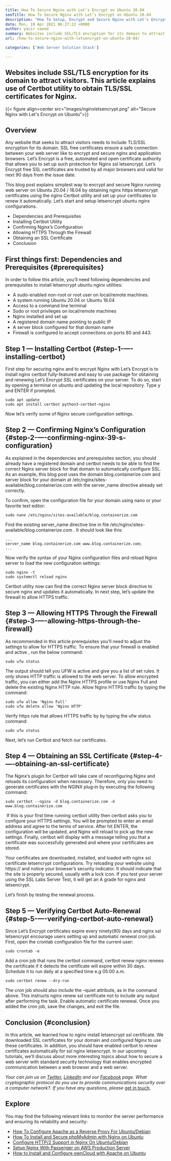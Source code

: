 ```yaml
---
title: How To Secure Nginx with Let’s Encrypt on Ubuntu 20.04
seoTitle: How To Secure Nginx with Let’s Encrypt on Ubuntu 20.04
description: "How To Setup, Encrypt and Secure Nginx with Let's Encrypt on Ubuntu. Let's Encrypt client to generate certificates to automatically configure Nginx."
date: Mon, 19 Apr 2021 06:27:22 +0000
author: yasir saeed
summary: Websites include SSL/TLS encryption for its domain to attract visitors. This article explains use of Certbot utility to obtain TLS/SSL certificates for Nginx.
url: /how-to-secure-nginx-with-letsencrypt-on-ubuntu-20-04/

categories: ['Web Server Solution Stack']

---
```

## Websites include SSL/TLS encryption for its domain to attract visitors. This article explains use of Certbot utility to obtain TLS/SSL certificates for Nginx.

{{< figure align=center src="images/nginxletsencrypt.png" alt="Secure Nginx with Let's Encrypt on Ubuntu">}}  

## **Overview**

Any website that seeks to attract visitors needs to include TLS/SSL encryption for its domain. SSL free certificates ensure a safe connection between your web server like to encrypt and secure nginx and application browsers. Let’s Encrypt is a free, automated and open certificate authority that allows you to set up such protection for Nginx ssl letsencrypt. Let’s Encrypt free SSL certificates are trusted by all major browsers and valid for next 90 days from the issue date.

This blog post explains simplest way to encrypt and secure Nginx running web server on Ubuntu 20.04 / 18.04 by obtaining nginx https letsencrypt certificates using the nginx Certbot utility and set up your certificates to renew it automatically. Let’s start and setup letsencrypt ubuntu nginx configurations.

  * Dependencies and Prerequisites
  * Installing Certbot Utility
  * Confirming Nginx’s Configuration
  * Allowing HTTPS Through the Firewall
  * Obtaining an SSL Certificate
  * Conclusion

## First things first: Dependencies and Prerequisites {#prerequisites}

In order to follow this article, you’ll need following dependencies and prerequisites to install letsencrypt ubuntu nginx utilities:

  * A sudo-enabled non-root or root user on local/remote machines.
  * A system running Ubuntu 20.04 or Ubuntu 18.04
  * Access to a command line terminal
  * Sudo or root privileges on local/remote machines
  * Nginx installed and set up
  * A registered domain name pointing to public IP
  * A server block configured for that domain name
  * Firewall is configured to accept connections on ports 80 and 443.

## Step 1 — Installing Certbot {#step-1-—-installing-certbot}

First step for securing nginx and to encrypt Nginx with Let’s Encrypt is to install nginx certbot fully-featured and easy to use package for obtaining and renewing Let’s Encrypt SSL certificates on your server. To do so, start by opening a terminal on ubuntu and updating the local repository. Type y and ENTER if prompted.


```
sudo apt update
sudo apt install certbot python3-certbot-nginx

```


Now let’s verify some of Nginx secure configuration settings.

## Step 2 — Confirming Nginx’s Configuration {#step-2-—-confirming-nginx-39-s-configuration}

As explained in the dependencies and prerequisites section, you should already have a registered domain and certbot needs to be able to find the correct Nginx server block for that domain to automatically configure SSL. As an example, this blog post uses the domain blog.containerize.com and server block for your domain at /etc/nginx/sites-available/blog.containerize.com with the server_name directive already set correctly.

To confirm, open the configuration file for your domain using nano or your favorite text editor:


```
sudo nano /etc/nginx/sites-available/blog.containerize.com

```


Find the existing server_name directive line in file /etc/nginx/sites-available/blog.containerize.com . It should look like this:


```
...
server_name blog.containerize.com www.blog.containerize.com;
...
```


Now verify the syntax of your Nginx configuration files and reload Nginx server to load the new configuration settings:


```
sudo nginx -t
sudo systemctl reload nginx

```


Certbot utility now can find the correct Nginx server block directive to secure nginx and updates it automatically. In next step, let’s update the firewall to allow HTTPS traffic.

## Step 3 — Allowing HTTPS Through the Firewall {#step-3-—-allowing-https-through-the-firewall}

As recommended in this article prerequisites you’ll need to adjust the settings to allow for HTTPS traffic. To ensure that your firewall is enabled and active , run the below command:


```
sudo ufw status

```


The output should tell you UFW is active and give you a list of set rules. It only shows HTTP traffic is allowed to the web server. To allow encrypted traffic, you can either add the Nginx HTTPS profile or use Nginx Full and delete the existing Nginx HTTP rule. Allow Nginx HTTPS traffic by typing the command:


```
sudo ufw allow 'Nginx Full'
sudo ufw delete allow 'Nginx HTTP'

```


Verify https rule that allows HTTPS traffic by by typing the ufw status command:


```
sudo ufw status

```


Next, let’s run Certbot and fetch our certificates.

## Step 4 — Obtaining an SSL Certificate {#step-4-—-obtaining-an-ssl-certificate}

The Nginx’s plugin for Certbot will take care of reconfiguring Nginx and reloads its configuration when necessary. Therefore, only you need to generate certificates with the NGINX plug‑in by executing the following command:


```
sudo certbot --nginx -d blog.containerize.com -d www.blog.containerize.com

```


 If this is your first time running certbot utility then certbot asks you to configure your HTTPS settings. You will be prompted to enter an email address and agree to the terms of service. After hit ENTER, the configuration will be updated, and Nginx will reload to pick up the new settings. Finally, certbot will display with a message telling you that a certificate was successfully generated and where your certificates are stored.

Your certificates are downloaded, installed, and loaded with nginx ssl certificate letsencrypt configurations. Try reloading your website using https:// and notice your browser’s security indicator. It should indicate that the site is properly secured, usually with a lock icon. If you test your server using the SSL Labs Server Test, it will get an A grade for nginx and letsencrypt.

Let’s finish by testing the renewal process.

## Step 5 — Verifying Certbot Auto-Renewal {#step-5-—-verifying-certbot-auto-renewal}

Since Let’s Encrypt certificates expire every ninety(90) days and nginx ssl letsencrypt encourage users setting up and automatic renewal cron job. First, open the crontab configuration file for the current user:


```
sudo crontab -e
```


Add a cron job that runs the certbot command, certbot renew nginx renews the certificate if it detects the certificate will expire within 30 days. Schedule it to run daily at a specified time e.g 05:00 a.m.


```
sudo certbot renew --dry-run

```


The cron job should also include the –quiet attribute, as in the command above. This instructs nginx renew ssl certificate not to include any output after performing the task. Enable automatic certificate renewal. Once you added the cron job, save the changes, and exit the file.

## Conclusion {#conclusion}

In this article, we learned how to nginx install letsencrypt ssl certificate. We downloaded SSL certificates for your domain and configured Nginx to use these certificates. In addition, you should have enabled certbot to renew certificates automatically for ssl nginx letsencrypt. In our upcoming tutorials, we’ll discuss about more interesting topics about how to secure a web server with standard security technology that enables encrypted communication between a web browser and a web server.

_Your can join us on [Twitter][1], [LinkedIn][2] and our [Facebook][3] page. What cryptographic protocol do you use to provide communications security over a computer network?. If you have any questions, please_ [get in touch][4].

## Explore

You may find the following relevant links to monitor the server performance and ensuring its reliability and security:

  * [How To Configure Apache as a Reverse Proxy For Ubuntu/Debian][5]
  * [How To Install and Secure phpMyAdmin with Nginx on Ubuntu][6]
  * [Configure HTTP/2 Support in Nginx On Ubuntu/Debian][7]
  * [Setup Nginx With Passenger on AWS Production Server][8]
  * [How to Install and Configure ownCloud with Apache on Ubuntu][9]

 [1]: https://twitter.com/containerize_co
 [2]: https://www.linkedin.com/company/containerize/
 [3]: http://facebook.com/containerize
 [4]: mailto:yasir.saeed@aspose.com
 [5]: https://blog.containerize.com/web-server-solution-stack/how-to-configure-apache-as-a-reverse-proxy-for-ubuntudebian/

 [6]: https://blog.containerize.com/web-server-solution-stack/how-to-install-and-secure-phpmyadmin-with-nginx-on-ubuntu/

 [7]: https://blog.containerize.com/web-server-solution-stack/how-to-configure-http2-support-in-nginx-on-ubuntudebian/

 [8]: https://blog.containerize.com/web-server-solution-stack/how-to-setup-nginx-with-passenger-on-aws-production-server/

 [9]: https://blog.containerize.com/backup-and-sync-software/how-to-install-and-configure-owncloud-with-apache-on-ubuntu/
